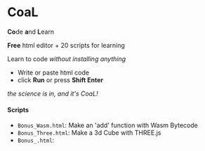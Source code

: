 # CoaL
**Co**de **a**nd **L**earn

**Free** html editor + 20 scripts for learning

Learn to code *without installing anything*
* Write or paste html code
* click **Run** or press **Shift Enter**

*the science is in, and it's CoaL!*

#### Scripts

* `Bonus_Wasm.html`:   Make an 'add' function with Wasm Bytecode
* `Bonus_Three.html`:  Make a 3d Cube with THREE.js
* `Bonus_.html`:
